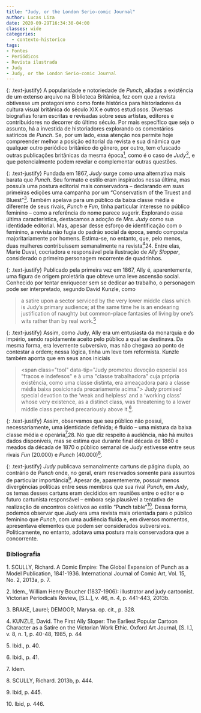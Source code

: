 ```yaml
---
title: "Judy, or the London Serio-comic Journal"
author: Lucas Liza
date: 2020-09-29T16:34:30-04:00
classes: wide
categories:
  - contexto-historico
tags:
- Fontes
- Periódicos
- Revista ilustrada
- Judy
- Judy, or the London Serio-comic Journal
---
```


{: .text-justify}
A popularidade e notoriedade de _Punch_, aliadas a existência de um extenso arquivo na Biblioteca Britânica, fez com que a revista obtivesse um protagonismo como fonte histórica para
historiadores da cultura visual britânica do século XIX e outros estudiosos. Diversas biografias  foram escritas e revisadas sobre seus artistas, editores e contribuidores no decorrer do último século.
Por mais específico que seja o assunto, há a investida de historiadores explorando os comentários satíricos de _Punch_. Se, por um lado, essa atenção nos permite hoje compreender melhor a posição
editorial da revista e sua dinâmica que qualquer outro periódico britânico do gênero, por outro, tem ofuscado outras publicações britânicas da mesma época[<sup>1</sup>](#ref1), como é o caso de _Judy_[<sup>2</sup>](#ref2), e que
potencialmente podem revelar e complementar outras questões.

{: .text-justify}
Fundada em 1867, _Judy_ surge como uma alternativa mais barata que _Punch_. Seu formato e estilo eram inspirados nessa última, mas possuía uma postura editorial mais conservadora –
declarando em suas primeiras edições uma campanha por um <span class="tool" data-tip="Conservadorismo do mais verdadeiro e mais puro">“Conservatism of the Truest and Bluest”</span>[<sup>3</sup>](#ref3). Também apelava para um público da baixa classe média e diferente de seus rivais, _Punch_ e _Fun_, tinha particular interesse no público feminino – como a referência do nome parece sugerir. Explorando essa última característica, destacamos a adoção de _Mrs. Judy_ como sua identidade editorial. Mas, apesar desse esforço de identificação com o feminino, a revista não fugia do padrão social da época, sendo composta majoritariamente por homens. Estima-se, no entanto, que, pelo
menos, duas mulheres contribuíssem semanalmente na revista[<sup>4</sup>](#ref4)24. Entre elas, <span class="tool" data-tip="Um dos pseudônimos sob o qual a cartunista Isabelle Émilie de Tessier (1847 – 1890) publicava suas charges e
ilustrações. Entre 1869 e 1885, desenhou uma vasta quantidade de páginas de quadrinhos e vinhetas para a revista Judy, com foco no humor, dinâmicas urbanas e pobreza.">Marie Duval</span>, cocriadora e responsável pela ilustração de _Ally Slopper_, considerado o primeiro personagem recorrente de quadrinhos.

{: .text-justify}
Publicado pela primeira vez em 1867, Ally é, aparentemente, uma figura de origem proletária que obteve uma leve ascensão social. Conhecido por tentar enriquecer
sem se dedicar ao trabalho, o personagem pode ser interpretado, segundo David Kunzle, como

> <span class="tool" data-tip="uma sátira sobre um setor servido pela classe média baixa, público principal de Judy; ao mesmo tempo, ele é uma justificativa cativante de fantasias impertinentes, mas comuns, de viver de acordo com a própria inteligência e não com o trabalho real.">a satire upon a sector serviced by the very lower middle class which is Judy’s primary
audience; at the same time he is an endearing justification of naughty but common-place
fantasies of living by one’s wits rather than by real work.</span>[<sup>5</sup>](#ref5)

{: .text-justify}
Assim, como Judy, Ally era um entusiasta da monarquia e do império, sendo rapidamente aceito pelo público a qual se destinava. Da mesma forma, era levemente subversivo, mas não
chegava ao ponto de contestar a ordem; nessa lógica, tinha um leve tom reformista. Kunzle também aponta que em seus anos iniciais

> <span class="tool" data-tip="Judy prometeu devoção especial aos "fracos e indefesos" e à uma "classe trabalhadora" cuja própria existência, como uma classe distinta, era ameaçadora para a classe média baixa
posicionada precariamente acima."> Judy promised special devotion to the ‘weak and helpless’ and a ‘working class’ whose very existence, as a distinct class, was threatening to a lower middle class
perched precariously above it.</span>[<sup>6</sup>](#ref6).

{: .text-justify}
Assim, observamos que seu público não possui, necessariamente, uma identidade definida; é fluído – uma mistura da baixa classe média e operária[<sup>7</sup>](#ref7)28. No que diz
respeito à audiência, não há muitos dados disponíveis, mas se estima que durante final década de  1860 e meados da década de 1870 o público semanal de _Judy_ estivesse entre seus rivais _Fun_
(20.000) e _Punch_ (40.000)[<sup>8</sup>](#ref8).

{: .text-justify}
_Judy_ publicava semanalmente cartuns de página dupla, ao contrário de _Punch_ onde, no geral, eram reservados somente para assuntos de particular importância[<sup>9</sup>](#ref9). Apesar de, aparentemente,
possuir menos divergências políticas entre seus membros que sua rival _Punch_, em _Judy_, os temas desses cartuns eram decididos em reuniões entre o editor e o futuro cartunista responsável – embora
seja plausível a tentativa de realização de encontros coletivos ao estilo “Punch table”[<sup>10</sup>](#ref10). Dessa forma, podemos observar que _Judy_ era uma revista mais orientada para o público
feminino que _Punch_, com uma audiência fluída e, em diversos momentos, apresentava elementos que podem ser considerados subversivos. Politicamente, no entanto, adotava uma postura mais conservadora que a concorrente.

### Bibliografia
<a name="ref1">1.</a> SCULLY, Richard. A Comic Empire: The Global Expansion of Punch as a Model Publication, 1841-1936.
International Journal of Comic Art, Vol. 15, No. 2, 2013a, p. 7.

<a name="ref2">2.</a> Idem., William Henry Boucher (1837-1906): illustrator and judy cartoonist. Victorian Periodicals Review, [S.L.], v.
46, n. 4, p. 441-443, 2013b.

<a name="ref3">3.</a> BRAKE, Laurel; DEMOOR, Marysa. op. cit., p. 328.

<a name="ref4">4.</a> KUNZLE, David. The First Ally Sloper: The Earliest Popular Cartoon Character as a Satire on the Victorian Work
Ethic. Oxford Art Journal, [S. l.], v. 8, n. 1, p. 40-48, 1985, p. 44

<a name="ref5">5.</a> Ibid., p. 40.

<a name="ref6">6.</a> Ibid., p. 41.

<a name="ref7">7.</a> Idem.

<a name="ref8">8.</a> SCULLY, Richard. 2013b, p. 444.

<a name="ref9">9.</a> Ibid, p. 445.

<a name="ref10">10.</a> Ibid, p. 446.
